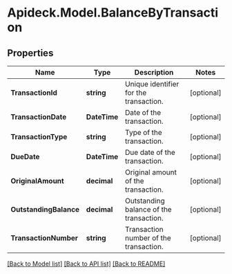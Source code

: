 # Apideck.Model.BalanceByTransaction

## Properties

Name | Type | Description | Notes
------------ | ------------- | ------------- | -------------
**TransactionId** | **string** | Unique identifier for the transaction. | [optional] 
**TransactionDate** | **DateTime** | Date of the transaction. | [optional] 
**TransactionType** | **string** | Type of the transaction. | [optional] 
**DueDate** | **DateTime** | Due date of the transaction. | [optional] 
**OriginalAmount** | **decimal** | Original amount of the transaction. | [optional] 
**OutstandingBalance** | **decimal** | Outstanding balance of the transaction. | [optional] 
**TransactionNumber** | **string** | Transaction number of the transaction. | [optional] 

[[Back to Model list]](../README.md#documentation-for-models) [[Back to API list]](../README.md#documentation-for-api-endpoints) [[Back to README]](../README.md)

